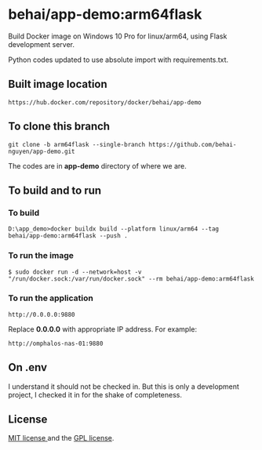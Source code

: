 # behai/app-demo:arm64flask

Build Docker image on Windows 10 Pro for linux/arm64, using Flask development server.

Python codes updated to use absolute import with requirements.txt.

## Built image location

```
https://hub.docker.com/repository/docker/behai/app-demo
```

## To clone this branch

```
git clone -b arm64flask --single-branch https://github.com/behai-nguyen/app-demo.git
```

The codes are in **app-demo** directory of where we are.

## To build and to run

### To build

```
D:\app_demo>docker buildx build --platform linux/arm64 --tag behai/app-demo:arm64flask --push .
```

### To run the image

```
$ sudo docker run -d --network=host -v "/run/docker.sock:/var/run/docker.sock" --rm behai/app-demo:arm64flask
```

### To run the application

```
http://0.0.0.0:9880
```

Replace **0.0.0.0** with appropriate IP address. For example:

```
http://omphalos-nas-01:9880
```

## On .env

I understand it should not be checked in. But this is only a development project, I checked it in for the shake of completeness.

## License
[ MIT license ](http://www.opensource.org/licenses/mit-license.php)
and the [ GPL license](http://www.gnu.org/licenses/gpl.html).
